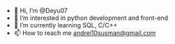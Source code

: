 - 👋 Hi, I’m @Deyu07
- 👀 I’m interested in python development and front-end
- 🌱 I’m currently learning SQL, C/C++
- 📫 How to reach me andrei10susman@gmail.com

<!---
Deyu07/Deyu07 is a ✨ special ✨ repository because its `README.md` (this file) appears on your GitHub profile.
You can click the Preview link to take a look at your changes.
--->
